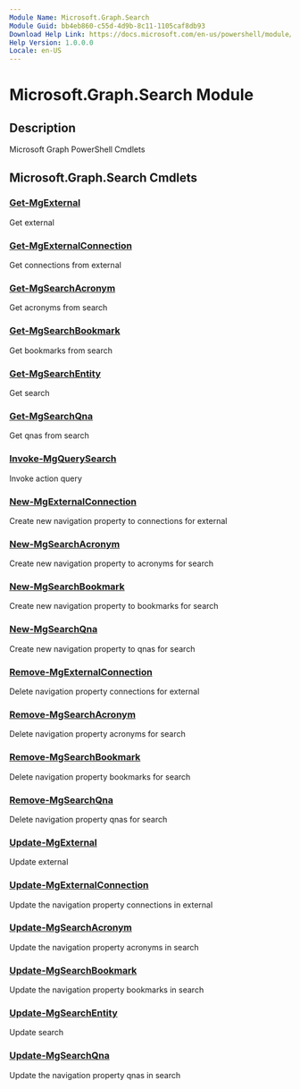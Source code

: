 ```yaml
---
Module Name: Microsoft.Graph.Search
Module Guid: bb4eb860-c55d-4d9b-8c11-1105caf8db93
Download Help Link: https://docs.microsoft.com/en-us/powershell/module/microsoft.graph.search
Help Version: 1.0.0.0
Locale: en-US
---
```


# Microsoft.Graph.Search Module
## Description
Microsoft Graph PowerShell Cmdlets

## Microsoft.Graph.Search Cmdlets
### [Get-MgExternal](Get-MgExternal.md)
Get external

### [Get-MgExternalConnection](Get-MgExternalConnection.md)
Get connections from external

### [Get-MgSearchAcronym](Get-MgSearchAcronym.md)
Get acronyms from search

### [Get-MgSearchBookmark](Get-MgSearchBookmark.md)
Get bookmarks from search

### [Get-MgSearchEntity](Get-MgSearchEntity.md)
Get search

### [Get-MgSearchQna](Get-MgSearchQna.md)
Get qnas from search

### [Invoke-MgQuerySearch](Invoke-MgQuerySearch.md)
Invoke action query

### [New-MgExternalConnection](New-MgExternalConnection.md)
Create new navigation property to connections for external

### [New-MgSearchAcronym](New-MgSearchAcronym.md)
Create new navigation property to acronyms for search

### [New-MgSearchBookmark](New-MgSearchBookmark.md)
Create new navigation property to bookmarks for search

### [New-MgSearchQna](New-MgSearchQna.md)
Create new navigation property to qnas for search

### [Remove-MgExternalConnection](Remove-MgExternalConnection.md)
Delete navigation property connections for external

### [Remove-MgSearchAcronym](Remove-MgSearchAcronym.md)
Delete navigation property acronyms for search

### [Remove-MgSearchBookmark](Remove-MgSearchBookmark.md)
Delete navigation property bookmarks for search

### [Remove-MgSearchQna](Remove-MgSearchQna.md)
Delete navigation property qnas for search

### [Update-MgExternal](Update-MgExternal.md)
Update external

### [Update-MgExternalConnection](Update-MgExternalConnection.md)
Update the navigation property connections in external

### [Update-MgSearchAcronym](Update-MgSearchAcronym.md)
Update the navigation property acronyms in search

### [Update-MgSearchBookmark](Update-MgSearchBookmark.md)
Update the navigation property bookmarks in search

### [Update-MgSearchEntity](Update-MgSearchEntity.md)
Update search

### [Update-MgSearchQna](Update-MgSearchQna.md)
Update the navigation property qnas in search

